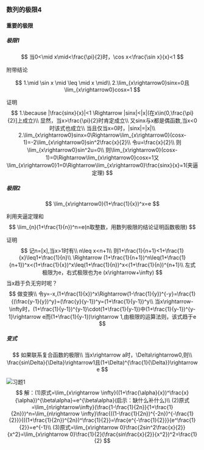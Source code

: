 ### 数列的极限4

#### 重要的极限

##### 极限1

$$
当0<\mid x\mid<\frac{\pi}{2}时，\cos x<\frac{\sin x}{x}<1
$$

附带结论

$$
1.\mid \sin x \mid \leq \mid x \mid\\
2.\lim_{x\rightarrow0}sinx=0且\lim_{x\rightarrow0}cosx=1
$$

证明
$$
1.\because |\frac{sinx}{x}|<1 \Rightarrow |sinx|<|x|(在x\in(0,\frac{\pi}{2}]上成立)\\
显然，当x>\frac{\pi}{2}时肯定成立\\
又sinx与x都是偶函数,当x<0时该式也成立\\
当且仅当x=0时，|sinx|=|x|\\
2.\lim_{x\rightarrow0}sinx=0\Rightarrow\lim_{x\rightarrow0}(cosx-1)=-2\lim_{x\rightarrow0}sin^2\frac{x}{2}\\
 令u=\frac{x}{2}\\
则 \lim_{x\rightarrow0}sin^2u=0\\
则\lim_{x\rightarrow0}(cosx-1)=0\Rightarrow\lim_{x\rightarrow0}cosx=1又 \lim_{x\rightarrow0}1=0\Rightarrow\lim_{x\rightarrow0}\frac{sinx}{x}=1(夹逼定理)
$$

##### 极限2

$$
\lim_{x\rightarrow0}(1+\frac{1}{x})^x=e
$$

利用夹逼定理和
$$
\lim_{n}(1+\frac{1}{n})^n=e(n取整数，用数列极限的结论证明函数极限)
$$

证明
$$
记n=[x],当x>1时有\\
n\leq x<n+1\\
则1+\frac{1}{n+1}<1+\frac{1}{x}\leq1+\frac{1}{n}\\
\Rightarrow (1+\frac{1}{n+1})^n\leq(1+\frac{1}{n+1})^x<(1+\frac{1}{x})^x\leq(1+\frac{1}{n})^x<(1+\frac{1}{n})^{n+1}\\
左式极限为e，右式极限也为e  (x\rightarrow+\infty)
$$
当x趋于负无穷时呢？
$$
做变换\\
令y=-x,(1+\frac{1}{x})^x\Rightarrow(1-\frac{1}{y})^{-y}=\frac{1}{(\frac{y-1}{y})^y}=(\frac{y}{y-1})^y=(1+\frac{1}{y-1})^y\\
当x\rightarrow-\infty时，(1+\frac{1}{y-1})^{y-1}\cdot(1+\frac{1}{y-1})中(1+\frac{1}{y-1})^{y-1}\rightarrow e而(1+\frac{1}{y-1})\rightarrow 1,由极限的运算法则，该式趋于e
$$
##### 变式
$$
如果联系复合函数的极限\\
当x\rightarrow a时，\Delta\rightarrow0,则\\
\frac{sin\Delta}{\Delta}\rightarrow1且(1+\Delta)^{\frac{1}{\Delta}}\rightarrow e
$$

![习题1](C:\Users\shed\Documents\习题1.png)
$$
解：(1)原式=\lim_{x\rightarrow \infty}((1+\frac{\alpha}{x})^\frac{x}{\alpha})^{\beta\alpha}=e^{\beta\alpha}(启示：缺什么补什么)\\
(2)原式=\lim_{n\rightarrow\infty}(\frac{1-\frac{1}{2n}}{1+\frac{1}{2n}})^n=\lim_{n\rightarrow \infty}\frac{((1-\frac{1}{2n})^{-2n})^{-\frac{1}{2}}}{((1+\frac{1}{2n})^{2n})^\frac{1}{2}}=\frac{e^{-\frac{1}{2}}}{e^\frac{1}{2}}=e^{-1}\\
(3)原式=\lim_{x\rightarrow 0}\frac{2sin^2\frac{x}{2}}{x^2}=\lim_{x\rightarrow 0}\frac{1}{2}(\frac{sin\frac{x}{2}}{x^2})^2=\frac{1}{2}
$$

